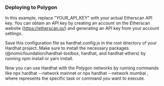 
### Deploying to Polygon

In this example, replace "YOUR_API_KEY" with your actual Etherscan API key. You can obtain an API key by creating an account on the Etherscan website (https://etherscan.io/) and generating an API key from your account settings.

Save this configuration file as hardhat.config.js in the root directory of your Hardhat project. Make sure to install the necessary packages (@nomicfoundation/hardhat-toolbox, hardhat, and hardhat-ethers) by running npm install or yarn install.

Now you can use Hardhat with the Polygon networks by running commands like npx hardhat --network mainnet <task> or npx hardhat --network mumbai <task>, where <task> represents the specific task or command you want to execute.
